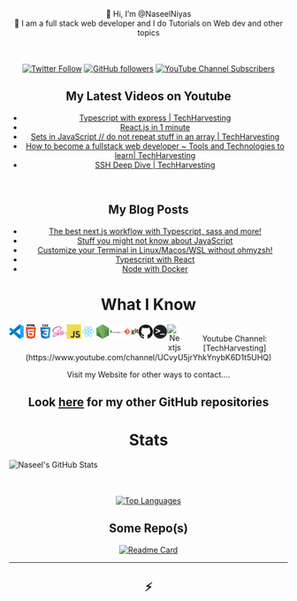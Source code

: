  <center>👋 Hi, I’m @NaseelNiyas <br>
 🏫 I am a full stack web developer and I do Tutorials on Web dev and other topics
<br><br><br>
  
[![Twitter Follow](https://img.shields.io/twitter/follow/naseelniyas?color=blue&logo=twitter&style=for-the-badge)](http://twitter.com/naseelniyas)
[![GitHub followers](https://img.shields.io/github/followers/naseelniyas?color=black&logo=github&style=for-the-badge)](http://github.com/naseelniyas)
[![YouTube Channel Subscribers](https://img.shields.io/youtube/channel/subscribers/UCvyU5jrYhkYnybK6D1t5UHQ?logo=youtube&style=for-the-badge)](https://www.youtube.com/c/TechHarvestingwithNaseel)
## My Latest Videos on Youtube 
<!-- YOUTUBE:START -->
- [Typescript with express | TechHarvesting](https://www.youtube.com/watch?v=EAIVdTXcXxY)
- [React.js in 1 minute](https://www.youtube.com/watch?v=YlKbqPYUm7w)
- [Sets in JavaScript  // do not repeat stuff in an array | TechHarvesting](https://www.youtube.com/watch?v=7g1gN4A2YLc)
- [How to become a fullstack web developer ~ Tools and Technologies to learn| TechHarvesting](https://www.youtube.com/watch?v=M-Z_0cXZKPo)
- [SSH Deep Dive | TechHarvesting](https://www.youtube.com/watch?v=hOwbUcnq5Rs)
<!-- YOUTUBE:END -->



<br />

## My Blog Posts
<!-- BLOG_POSTS:START -->
- [The best next.js workflow with Typescript, sass and more!](https://blog.techharvesting.in/best-nextjs-workflow)
- [Stuff you might not know about JavaScript](https://blog.techharvesting.in/super-cool-js-features)
- [Customize your Terminal in Linux/Macos/WSL without ohmyzsh!](https://blog.techharvesting.in/customize-your-terminal-in-linuxmacoswsl-without-ohmyzsh)
- [Typescript with React](https://blog.techharvesting.in/typescript-with-react)
- [Node with Docker](https://blog.techharvesting.in/node-with-docker)
<!-- BLOG_POSTS:END -->

# What I Know

<img align="left" alt="Visual Studio Code" width="26px" src="https://raw.githubusercontent.com/github/explore/80688e429a7d4ef2fca1e82350fe8e3517d3494d/topics/visual-studio-code/visual-studio-code.png" />
<img align="left" alt="HTML5" width="26px" src="https://raw.githubusercontent.com/github/explore/80688e429a7d4ef2fca1e82350fe8e3517d3494d/topics/html/html.png" />
<img align="left" alt="CSS3" width="26px" src="https://raw.githubusercontent.com/github/explore/80688e429a7d4ef2fca1e82350fe8e3517d3494d/topics/css/css.png" />
<img align="left" alt="Sass" width="26px" src="https://raw.githubusercontent.com/github/explore/80688e429a7d4ef2fca1e82350fe8e3517d3494d/topics/sass/sass.png" />
<img align="left" alt="JavaScript" width="26px" src="https://raw.githubusercontent.com/github/explore/80688e429a7d4ef2fca1e82350fe8e3517d3494d/topics/javascript/javascript.png" />
<img align="left" alt="React" width="26px" src="https://raw.githubusercontent.com/github/explore/80688e429a7d4ef2fca1e82350fe8e3517d3494d/topics/react/react.png" />
<img align="left" alt="Node.js" width="26px" src="https://raw.githubusercontent.com/github/explore/80688e429a7d4ef2fca1e82350fe8e3517d3494d/topics/nodejs/nodejs.png" />
<img align="left" alt="MongoDB" width="26px" src="https://raw.githubusercontent.com/github/explore/80688e429a7d4ef2fca1e82350fe8e3517d3494d/topics/mongodb/mongodb.png" />
<img align="left" alt="Git" width="26px" src="https://raw.githubusercontent.com/github/explore/80688e429a7d4ef2fca1e82350fe8e3517d3494d/topics/git/git.png" />
<img align="left" alt="GitHub" width="26px" src="https://raw.githubusercontent.com/github/explore/78df643247d429f6cc873026c0622819ad797942/topics/github/github.png" />
<img align="left" alt="Terminal" width="26px" src="https://raw.githubusercontent.com/github/explore/80688e429a7d4ef2fca1e82350fe8e3517d3494d/topics/terminal/terminal.png" />
<img align="left" alt="Nextjs" width="26px" src="https://www.asapdevelopers.com/wp-content/uploads/2019/04/next_js.png" />



<br>
<center>
Youtube Channel: [TechHarvesting](https://www.youtube.com/channel/UCvyU5jrYhkYnybK6D1t5UHQ)

Visit my Website for other ways to contact....

Look [here](http://github.com/techharvesting) for my other GitHub repositories
---
  
 # Stats
  <img align="left" alt="Naseel's GitHub Stats" src="https://github-readme-stats.vercel.app/api?username=naseelniyas&show_icons=true&hide_border=true&theme=nightowl" />

 <br /><br /><br />
 
[![Top Languages](https://github-readme-stats.vercel.app/api/top-langs/?username=naseelniyas&layout=compact&theme=nightowl&hide_border=true)](https://github.com/naseelniyas/github-readme-stats)
 
 ## Some Repo(s)
 [![Readme Card](https://github-readme-stats.vercel.app/api/pin/?username=naseelniyas&repo=noter&theme=nightowl&hide_border=true)](https://github.com/naseelniyas/noter)

  

---
  
  ## ⚡
  
 </center>
  </center>
